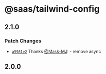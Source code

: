 # @saas/tailwind-config

## 2.1.0

### Patch Changes

- [`a5981e2`](https://github.com/Mask-MJ/basic-admin-template-c/commit/a5981e21650f5465e3eebab70a0ea985e83e1038) Thanks [@Mask-MJ](https://github.com/Mask-MJ)! - remove async

## 2.0.0
